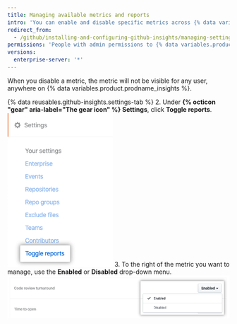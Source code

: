 ```yaml
---
title: Managing available metrics and reports
intro: 'You can enable and disable specific metrics across {% data variables.product.prodname_insights %}.'
redirect_from:
  - /github/installing-and-configuring-github-insights/managing-settings-in-github-insights
permissions: 'People with admin permissions to {% data variables.product.prodname_insights %} can manage available metrics and reports.'
versions:
  enterprise-server: '*'
---
```


When you disable a metric, the metric will not be visible for any user, anywhere on {% data variables.product.prodname_insights %}.

{% data reusables.github-insights.settings-tab %}
2. Under **{% octicon "gear" aria-label="The gear icon" %} Settings**, click **Toggle reports**.
 ![Toggle reports tab](/assets/images/help/insights/toggle-reports-tab.png)
3. To the right of the metric you want to manage, use the **Enabled** or **Disabled** drop-down menu.
  ![Drop-down menu to toggle metric](/assets/images/help/insights/toggle-report-drop-down.png)
